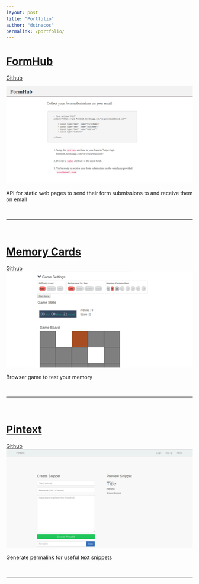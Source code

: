 ```yaml
---
layout: post
title: "Portfolio"
author: "dsinecos"
permalink: /portfolio/
---
```


# [FormHub](https://api-formhub.herokuapp.com/#) 

[Github](https://github.com/dsinecos/formHub)

<!-- ![FormHub](https://media.giphy.com/media/4lsBBIvwGyTo4/giphy.gif) -->
![FormHub](/assets/FormHub.png)

API for static web pages to send their form submissions to and receive them on email

<br>
<hr>
<br>

# [Memory Cards](https://memorycardsgame.herokuapp.com) 

[Github](https://github.com/dsinecos/memorycards)
![Memorycards](/assets/Memorycards.png)


Browser game to test  your memory

<br>
<hr>
<br>

# [Pintext](https://pintextapp.herokuapp.com/) 

[Github](https://github.com/dsinecos/pintext-backend)
![Pintext](/assets/Pintext.png)

Generate permalink for useful text snippets 

<br>
<hr>
<br>

<!-- # Dailyreview 

[Github](https://github.com/dsinecos/daily-review/tree/master/dailyReview)

Habit tracker

<br>
<hr>
<br>

# Jobcast 

[Github](https://github.com/dsinecos/jobcast)

Portal to publish and subscribe for job listings filtered by provided criteria -->